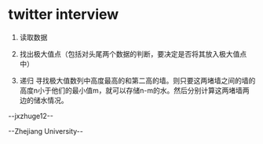 twitter interview
=========================
1. 读取数据

2. 找出极大值点（包括对头尾两个数据的判断，要决定是否将其放入极大值点中）

3. 递归 寻找极大值数列中高度最高的和第二高的墙。则只要这两堵墙之间的墙的高度n小于他们的最小值m，就可以存储n-m的水。然后分别计算这两堵墙两边的储水情况。

--jxzhuge12--

--Zhejiang University--